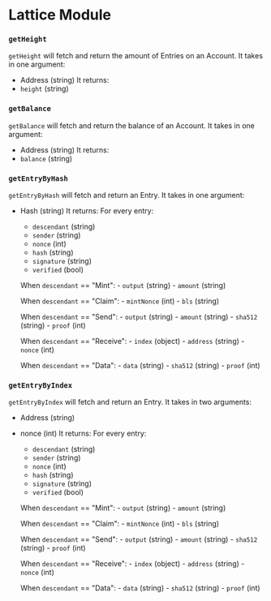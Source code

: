 # Lattice Module

### `getHeight`
`getHeight` will fetch and return the amount of Entries on an Account. It takes in one argument:
- Address (string)
It returns:
- `height` (string)

### `getBalance`
`getBalance` will fetch and return the balance of an Account. It takes in one argument:
- Address (string)
It returns:
- `balance` (string)

### `getEntryByHash`
`getEntryByHash` will fetch and return an Entry. It takes in one argument:
- Hash (string)
It returns:
    For every entry:
    - `descendant` (string)
    - `sender`     (string)
    - `nonce`      (int)
    - `hash`       (string)
    - `signature`  (string)
    - `verified`   (bool)

    When `descendant` == "Mint":
        - `output` (string)
        - `amount` (string)

    When `descendant` == "Claim":
        - `mintNonce` (int)
        - `bls`       (string)

    When `descendant` == "Send":
        - `output` (string)
        - `amount` (string)
        - `sha512` (string)
        - `proof`  (int)

    When `descendant` == "Receive":
        - `index`   (object)
            - `address` (string)
            - `nonce`   (int)

    When `descendant` == "Data":
        - `data`   (string)
        - `sha512` (string)
        - `proof`  (int)

### `getEntryByIndex`
`getEntryByIndex` will fetch and return an Entry. It takes in two arguments:
- Address (string)
- nonce (int)
It returns:
    For every entry:
    - `descendant` (string)
    - `sender`     (string)
    - `nonce`      (int)
    - `hash`       (string)
    - `signature`  (string)
    - `verified`   (bool)

    When `descendant` == "Mint":
        - `output` (string)
        - `amount` (string)

    When `descendant` == "Claim":
        - `mintNonce` (int)
        - `bls`       (string)

    When `descendant` == "Send":
        - `output` (string)
        - `amount` (string)
        - `sha512` (string)
        - `proof`  (int)

    When `descendant` == "Receive":
        - `index` (object)
            - `address` (string)
            - `nonce`   (int)

    When `descendant` == "Data":
        - `data`   (string)
        - `sha512` (string)
        - `proof`  (int)

